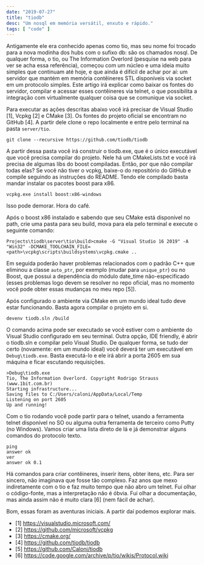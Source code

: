 ```yaml
---
date: "2019-07-27"
title: "tiodb"
desc: "Um nosql em memória versátil, enxuto e rápido."
tags: [ "code" ]
---
```

Antigamente ele era conhecido apenas como tio, mas seu nome foi trocado para a nova modinha dos hubs com o sufixo db: são os chamados nosql. De qualquer forma, o tio, ou The Information Overlord (pesquise na web para ver se acha essa referência), começou com um núcleo e uma ideia muito simples que continuam até hoje, e que ainda é difícil de achar por aí: um servidor que mantém em memória contêineres STL disponíveis via socket em um protocolo simples. Este artigo irá explicar como baixar os fontes do servidor, compilar e acessar esses contêineres via telnet, o que possibilita a integração com virtualmente qualquer coisa que se comunique via socket.

Para executar as ações descritas abaixo você irá precisar de Visual Studio [1], Vcpkg [2] e CMake [3]. Os fontes do projeto oficial se encontram no GitHub [4]. A partir dele clone o repo localmente e entre pelo terminal na pasta `server/tio`.

    git clone --recursive https://github.com/tiodb/tiodb

A partir dessa pasta você irá construir o tiodb.exe, que é o único executável que você precisa compilar do projeto. Nele há um CMakeLists.txt e você irá precisa de algumas libs do boost compiladas. Então, por que não compilar todas elas? Se você não tiver o vcpkg, baixe-o do repositório do GitHub e compile seguindo as instruções do README. Tendo ele compilado basta mandar instalar os pacotes boost para x86.

    vcpkg.exe install boost:x86-windows

Isso pode demorar. Hora do café.

Após o boost x86 instalado e sabendo que seu CMake está disponível no path, crie uma pasta para seu build, mova para ela pelo terminal e execute o seguinte comando:

    Projects\tiodb\server\tio\build>cmake -G "Visual Studio 16 2019" -A "Win32" -DCMAKE_TOOLCHAIN_FILE=<path>\vcpkg\scripts\buildsystems\vcpkg.cmake ..

Em seguida poderão haver problemas relacionados com o padrão C++ que eliminou a classe `auto_ptr`, por exemplo (mudar para `unique_ptr`) ou no Boost, que possui a dependência do módulo date_time não-especificado (esses problemas logo devem se resolver no repo oficial, mas no momento você pode obter essas mudanças no meu repo [5]).

Após configurado o ambiente via CMake em um mundo ideal tudo deve estar funcionando. Basta agora compilar o projeto em si.

    devenv tiodb.sln /build

O comando acima pode ser executado se você estiver com o ambiente do Visual Studio configurado em seu terminal. Outra opção, IDE friendly, é abrir o tiodb.sln e compilar pelo Visual Studio. De qualquer forma, se tudo der certo (novamente: em um mundo ideal) você deverá ter um executável em `Debug\tiodb.exe`. Basta executá-lo e ele irá abrir a porta 2605 em sua máquina e ficar escutando requisições.

    >Debug\tiodb.exe
    Tio, The Information Overlord. Copyright Rodrigo Strauss (www.1bit.com.br)
    Starting infrastructure...
    Saving files to C:/Users/caloni/AppData/Local/Temp
    Listening on port 2605
    Up and running!

Com o tio rodando você pode partir para o telnet, usando a ferramenta telnet disponível no SO ou alguma outra ferramenta de terceiro como Putty (no Windows). Vamos criar uma lista direto de lá e já demonstrar alguns comandos do protocolo texto.

    ping
    answer ok
    ver
    answer ok 0.1

Há comandos para criar contêineres, inserir itens, obter itens, etc. Para ser sincero, não imaginava que fosse tão complexo. Faz anos que mexo indiretamente com o tio e faz muito tempo que não abro um telnet. Fui olhar o código-fonte, mas a interpretação não é óbvia. Fui olhar a documentação, mas ainda assim não é muito clara [6] (nem fácil de achar).

Bom, essas foram as aventuras iniciais. A partir daí podemos explorar mais.

 - [1] https://visualstudio.microsoft.com/
 - [2] https://github.com/microsoft/vcpkg
 - [3] https://cmake.org/
 - [4] https://github.com/tiodb/tiodb
 - [5] https://github.com/Caloni/tiodb
 - [6] https://code.google.com/archive/p/tio/wikis/Protocol.wiki
